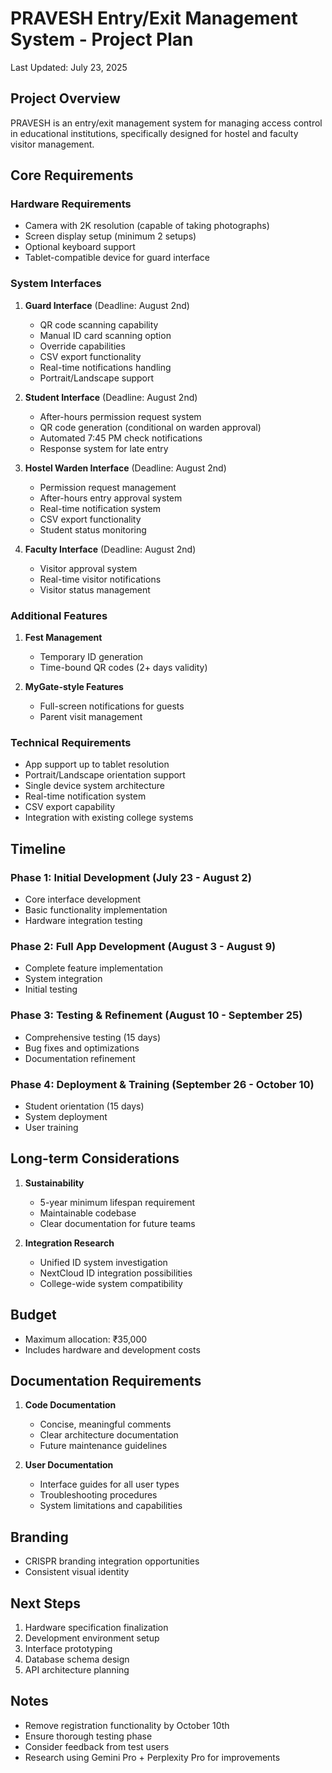 # PRAVESH Entry/Exit Management System - Project Plan
Last Updated: July 23, 2025

## Project Overview
PRAVESH is an entry/exit management system for managing access control in educational institutions, specifically designed for hostel and faculty visitor management.

## Core Requirements

### Hardware Requirements
- Camera with 2K resolution (capable of taking photographs)
- Screen display setup (minimum 2 setups)
- Optional keyboard support
- Tablet-compatible device for guard interface

### System Interfaces
1. **Guard Interface** (Deadline: August 2nd)
   - QR code scanning capability
   - Manual ID card scanning option
   - Override capabilities
   - CSV export functionality
   - Real-time notifications handling
   - Portrait/Landscape support

2. **Student Interface** (Deadline: August 2nd)
   - After-hours permission request system
   - QR code generation (conditional on warden approval)
   - Automated 7:45 PM check notifications
   - Response system for late entry

3. **Hostel Warden Interface** (Deadline: August 2nd)
   - Permission request management
   - After-hours entry approval system
   - Real-time notification system
   - CSV export functionality
   - Student status monitoring

4. **Faculty Interface** (Deadline: August 2nd)
   - Visitor approval system
   - Real-time visitor notifications
   - Visitor status management

### Additional Features
1. **Fest Management**
   - Temporary ID generation
   - Time-bound QR codes (2+ days validity)

2. **MyGate-style Features**
   - Full-screen notifications for guests
   - Parent visit management

### Technical Requirements
- App support up to tablet resolution
- Portrait/Landscape orientation support
- Single device system architecture
- Real-time notification system
- CSV export capability
- Integration with existing college systems

## Timeline

### Phase 1: Initial Development (July 23 - August 2)
- Core interface development
- Basic functionality implementation
- Hardware integration testing

### Phase 2: Full App Development (August 3 - August 9)
- Complete feature implementation
- System integration
- Initial testing

### Phase 3: Testing & Refinement (August 10 - September 25)
- Comprehensive testing (15 days)
- Bug fixes and optimizations
- Documentation refinement

### Phase 4: Deployment & Training (September 26 - October 10)
- Student orientation (15 days)
- System deployment
- User training

## Long-term Considerations
1. **Sustainability**
   - 5-year minimum lifespan requirement
   - Maintainable codebase
   - Clear documentation for future teams

2. **Integration Research**
   - Unified ID system investigation
   - NextCloud ID integration possibilities
   - College-wide system compatibility

## Budget
- Maximum allocation: ₹35,000
- Includes hardware and development costs

## Documentation Requirements
1. **Code Documentation**
   - Concise, meaningful comments
   - Clear architecture documentation
   - Future maintenance guidelines

2. **User Documentation**
   - Interface guides for all user types
   - Troubleshooting procedures
   - System limitations and capabilities

## Branding
- CRISPR branding integration opportunities
- Consistent visual identity

## Next Steps
1. Hardware specification finalization
2. Development environment setup
3. Interface prototyping
4. Database schema design
5. API architecture planning

## Notes
- Remove registration functionality by October 10th
- Ensure thorough testing phase
- Consider feedback from test users
- Research using Gemini Pro + Perplexity Pro for improvements
